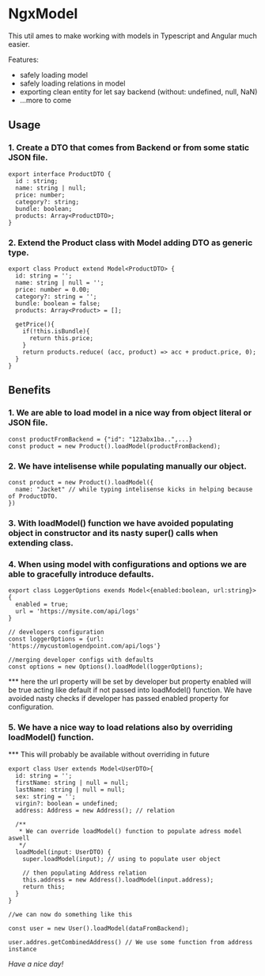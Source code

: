 # NgxModel

This util ames to make working with models in Typescript and Angular much easier.

Features:

- safely loading model
- safely loading relations in model
- exporting clean entity for let say backend (without: undefined, null, NaN)
- ...more to come

## Usage

### 1. Create a DTO that comes from Backend or from some static JSON file.

```
export interface ProductDTO {
  id : string;
  name: string | null;
  price: number;
  category?: string;
  bundle: boolean;
  products: Array<ProductDTO>;
}

```

### 2. Extend the Product class with Model adding DTO as generic type.

```
export class Product extend Model<ProductDTO> {
  id: string = '';
  name: string | null = '';
  price: number = 0.00;
  category?: string = '';
  bundle: boolean = false;
  products: Array<Product> = [];

  getPrice(){
    if(!this.isBundle){
      return this.price;
    }
    return products.reduce( (acc, product) => acc + product.price, 0);
  }
}

```

## Benefits

### 1. We are able to load model in a nice way from object literal or JSON file.

```
const productFromBackend = {"id": "123abx1ba..",...}
const product = new Product().loadModel(productFromBackend);

```

### 2. We have intelisense while populating manually our object.

```
const product = new Product().loadModel({
  name: "Jacket" // while typing intelisense kicks in helping because of ProductDTO.
})

```

### 3. With loadModel() function we have avoided populating object in **constructor** and its nasty **super()** calls when extending class.

### 4. When using model with configurations and options we are able to gracefully introduce defaults.

```
export class LoggerOptions exends Model<{enabled:boolean, url:string}>{
  enabled = true;
  url = 'https://mysite.com/api/logs'
}

// developers configuration
const loggerOptions = {url: 'https://mycustomlogendpoint.com/api/logs'}

//merging developer configs with defaults
const options = new Options().loadModel(loggerOptions);
```

\*\*\* here the url property will be set by developer but property enabled will be true acting like default if not passed into loadModel() function. We have avoided nasty checks if developer has passed enabled property for configuration.

### 5. We have a nice way to load relations also by overriding loadModel() function.

\*\*\* This will probably be available without overriding in future

```
export class User extends Model<UserDTO>{
  id: string = '';
  firstName: string | null = null;
  lastName: string | null = null;
  sex: string = '';
  virgin?: boolean = undefined;
  address: Address = new Address(); // relation

  /**
   * We can override loadModel() function to populate adress model aswell
   */
  loadModel(input: UserDTO) {
    super.loadModel(input); // using to populate user object

    // then populating Address relation
    this.address = new Address().loadModel(input.address);
    return this;
  }
}

//we can now do something like this

const user = new User().loadModel(dataFromBackend);

user.addres.getCombinedAddress() // We use some function from address instance

```

_Have a nice day!_
